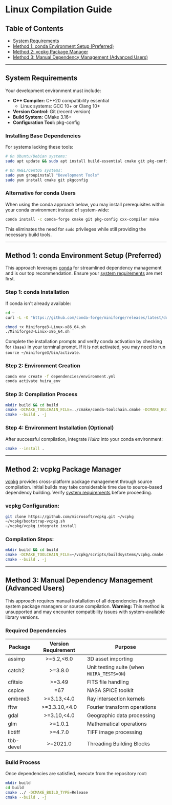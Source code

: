 # Linux Compilation Guide

## Table of Contents
- [System Requirements](#system-requirements)
- [Method 1: conda Environment Setup (Preferred)](#method-1-conda-environment-setup-preferred)
- [Method 2: vcpkg Package Manager](#method-2-vcpkg-package-manager)
- [Method 3: Manual Dependency Management (Advanced Users)](#method-3-manual-dependency-management-advanced-users)

---

## System Requirements

Your development environment must include:
- **C++ Compiler:** C++20 compatibility essential
  - Linux systems: GCC 10+ or Clang 10+
- **Version Control:** Git (recent version)
- **Build System:** CMake 3.16+
- **Configuration Tool:** pkg-config

### Installing Base Dependencies

For systems lacking these tools:
```bash
# On Ubuntu/Debian systems:
sudo apt update && sudo apt install build-essential cmake git pkg-config

# On RHEL/CentOS systems:
sudo yum groupinstall "Development Tools"
sudo yum install cmake git pkgconfig
```

### Alternative for conda Users

When using the conda approach below, you may install prerequisites within your conda environment instead of system-wide:

```bash
conda install -c conda-forge cmake git pkg-config cxx-compiler make
```

This eliminates the need for `sudo` privileges while still providing the necessary build tools.

---

## Method 1: conda Environment Setup (Preferred)

This approach leverages [conda](https://github.com/conda-forge/miniforge) for streamlined dependency management and is our top recommendation. Ensure your [system requirements](#system-requirements) are met first.

### Step 1: conda Installation
If conda isn't already available:
```bash
cd ~
curl -L -O "https://github.com/conda-forge/miniforge/releases/latest/download/Miniforge3-Linux-x86_64.sh"

chmod +x Miniforge3-Linux-x86_64.sh
./Miniforge3-Linux-x86_64.sh
```
Complete the installation prompts and verify conda activation by checking for `(base)` in your terminal prompt.  If it is not activated, you may need to run `source ~/miniforge3/bin/activate`.

### Step 2: Environment Creation
```bash
conda env create -f dependencies/environment.yml
conda activate huira_env
```

### Step 3: Compilation Process
```bash
mkdir build && cd build
cmake -DCMAKE_TOOLCHAIN_FILE=../cmake/conda-toolchain.cmake -DCMAKE_BUILD_TYPE=Release ../
cmake --build . -j
```

### Step 4: Environment Installation (Optional)
After successful compilation, integrate *Huira* into your conda environment:

```bash
cmake --install .
```

---

## Method 2: vcpkg Package Manager

[vcpkg](https://github.com/microsoft/vcpkg) provides cross-platform package management through source compilation. Initial builds may take considerable time due to source-based dependency building. Verify [system requirements](#system-requirements) before proceeding.

### vcpkg Configuration:
```bash
git clone https://github.com/microsoft/vcpkg.git ~/vcpkg
~/vcpkg/bootstrap-vcpkg.sh
~/vcpkg/vcpkg integrate install
```

### Compilation Steps:
```bash
mkdir build && cd build
cmake -DCMAKE_TOOLCHAIN_FILE=~/vcpkg/scripts/buildsystems/vcpkg.cmake -DCMAKE_BUILD_TYPE=Release ../
cmake --build . -j
```

---

## Method 3: Manual Dependency Management (Advanced Users)

This approach requires manual installation of all dependencies through system package managers or source compilation. **Warning:** This method is unsupported and may encounter compatibility issues with system-available library versions.

### Required Dependencies

| Package | Version Requirement | Purpose |
|---------|:-------------------:|---------|
| assimp | >=5.2,<6.0 | 3D asset importing |
| catch2 | >=3.8.0 | Unit testing suite (when `HUIRA_TESTS=ON`) |
| cfitsio | >=3.49 | FITS file handling |
| cspice | =67 | NASA SPICE toolkit |
| embree3 | >=3.13,<4.0 | Ray intersection kernels |
| fftw | >=3.3.10,<4.0 | Fourier transform operations |
| gdal | >=3.10,<4.0 | Geographic data processing |
| glm | >=1.0.1 | Mathematical operations |
| libtiff | >=4.7.0 | TIFF image processing |
| tbb-devel | >=2021.0 | Threading Building Blocks |

### Build Process

Once dependencies are satisfied, execute from the repository root:

```bash
mkdir build
cd build
cmake ../ -DCMAKE_BUILD_TYPE=Release
cmake --build . -j
```